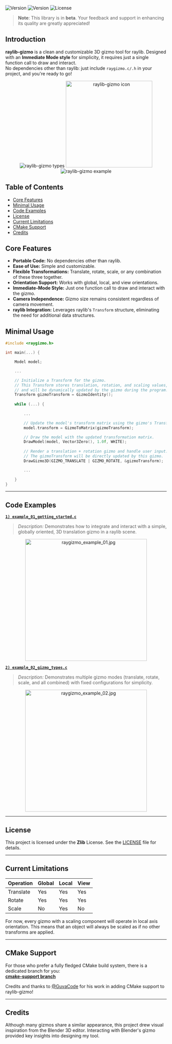 ![Version](https://img.shields.io/badge/raylib--gizmo-v0.1beta-informational) ![Version](https://img.shields.io/badge/raylib-v5.5-informational)  ![License](https://img.shields.io/github/license/cloudofoz/raylib-gizmo?refresh=1)

> **Note**: This library is in **beta**. Your feedback and support in enhancing its quality are greatly appreciated!

## Introduction

**raylib-gizmo** is a clean and customizable 3D gizmo tool for raylib. Designed with an **Immediate Mode style** for simplicity, it requires just a single function call to draw and interact.  
No dependencies other than raylib: just include `raygizmo.c/.h` in your project, and you're ready to go!

<p align="center">
  <img src="res/raylib-gizmo-types.gif" alt="raylib-gizmo types">
  <img src="res/raygizmo_icon.svg" alt="raylib-gizmo icon" width="270" height="270">
  <img src="res/raylib-gizmo.gif" alt="raylib-gizmo example">
</p>

## Table of Contents

- [Core Features](#core-features)
- [Minimal Usage](#minimal-usage)
- [Code Examples](#code-examples)
- [License](#license)
- [Current Limitations](#current-limitations)
- [CMake Support](#cmake-support)
- [Credits](#credits)

## Core Features

- **Portable Code:** No dependencies other than raylib.
- **Ease of Use:** Simple and customizable.
- **Flexible Transformations:** Translate, rotate, scale, or any combination of these three together.
- **Orientation Support:** Works with global, local, and view orientations.
- **Immediate-Mode Style:** Just one function call to draw and interact with the gizmo.
- **Camera Independence:** Gizmo size remains consistent regardless of camera movement.
- **raylib Integration:** Leverages raylib's `Transform` structure, eliminating the need for additional data structures.

## Minimal Usage

```c
#include <raygizmo.h>

int main(...) {

    Model model;

    ...

    // Initialize a Transform for the gizmo.
    // This Transform stores translation, rotation, and scaling values,
    // and will be dynamically updated by the gizmo during the program.
    Transform gizmoTransform = GizmoIdentity();
  
    while (...) {
    
        ...

        // Update the model's transform matrix using the gizmo's Transform.
        model.transform = GizmoToMatrix(gizmoTransform);

        // Draw the model with the updated transformation matrix.
        DrawModel(model, Vector3Zero(), 1.0f, WHITE);
    
        // Render a translation + rotation gizmo and handle user input.
        // The gizmoTransform will be directly updated by this gizmo.
        DrawGizmo3D(GIZMO_TRANSLATE | GIZMO_ROTATE, &gizmoTransform);

        ...

    }
}

```

---

## Code Examples

**[`1) example_01_getting_started.c`](https://github.com/cloudofoz/raylib-gizmo/blob/main/examples/gizmo/example_01_getting_started.c)**  
> *Description:* Demonstrates how to integrate and interact with a simple, globally oriented, 3D translation gizmo in a raylib scene.
   <p align="center">
    <img src="res/raygizmo_example_01.jpg" alt="raygizmo_example_01.jpg" width="380">
   </p>

**[`2) example_02_gizmo_types.c`](https://github.com/cloudofoz/raylib-gizmo/blob/main/examples/gizmo/example_02_gizmo_types.c)**  
> *Description:* Demonstrates multiple gizmo modes (translate, rotate, scale, and all combined) with fixed configurations for simplicity.
   <p align="center">
    <img src="res/raygizmo_example_02.jpg" alt="raygizmo_example_02.jpg" width="380">
   </p>
   
---

## License

This project is licensed under the **Zlib** License. See the [LICENSE](LICENSE.md) file for details.

---

## Current Limitations

| Operation  | Global | Local | View  |
|------------|--------|-------|-------|
| Translate  | Yes    | Yes   | Yes   |
| Rotate     | Yes    | Yes   | Yes   |
| Scale      | No     | Yes   | No    |

For now, every gizmo with a scaling component will operate in local axis orientation. This means that an object will always be scaled as if no other transforms are applied.

---

## CMake Support

For those who prefer a fully fledged CMake build system, there is a dedicated branch for you:  
[**cmake-support branch**](https://github.com/cloudofoz/raylib-gizmo/tree/cmake-support)

Credits and thanks to [@GuvaCode](https://github.com/GuvaCode) for his work in adding CMake support to raylib-gizmo!

---

## Credits

Although many gizmos share a similar appearance, this project drew visual inspiration from the Blender 3D editor. Interacting with Blender's gizmo provided key insights into designing my tool.
